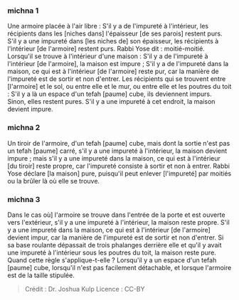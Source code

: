 
### michna 1
Une armoire placée à l'air libre : S'il y a de l'impureté à l'intérieur, les récipients dans les [niches dans] l'épaisseur [de ses parois] restent purs. S'il y a une impureté dans [les niches de] son épaisseur, les récipients à l'intérieur [de l'armoire] restent purs. Rabbi Yose dit : moitié-moitié. Lorsqu'il se trouve à l'intérieur d'une maison : S'il y a de l'impureté à l'intérieur [de l'armoire], la maison est impure ; S'il y a de l'impureté dans la maison, ce qui est à l'intérieur [de l'armoire] reste pur, car la manière de l'impureté est de sortir et non d'entrer. Les récipients qui se trouvent entre [l'armoire] et le sol, ou entre elle et le mur, ou entre elle et les poutres du toit : S'il y a là un espace d'un tefah [paume] cube, ils deviennent impurs. Sinon, elles restent pures. S'il y a une impureté à cet endroit, la maison devient impure.

### michna 2
Un tiroir de l'armoire, d'un tefah [paume] cube, mais dont la sortie n'est pas un tefah [paume] carré, s'il y a une impureté à l'intérieur, la maison devient impure ; mais s'il y a une impureté dans la maison, ce qui est à l'intérieur [du tiroir] reste propre, car l'impureté consiste à sortir et non à entrer. Rabbi Yose déclare [la maison] pure, puisqu'il peut enlever [l'impureté] par moitiés ou la brûler là où elle se trouve.

### michna 3
Dans le cas où] l'armoire se trouve dans l'entrée de la porte et est ouverte vers l'extérieur, s'il y a une impureté à l'intérieur, la maison reste propre. S'il y a une impureté dans la maison, ce qui est à l'intérieur [de l'armoire] devient impur, car la manière de l'impureté est de sortir et non d'entrer. Si sa base roulante dépassait de trois phalanges derrière elle et qu'il y avait une impureté à l'intérieur sous les poutres du toit, la maison reste pure. Quand cette règle s'applique-t-elle ? Lorsqu'il y a un espace d'un tefah [paume] cube, lorsqu'il n'est pas facilement détachable, et lorsque l'armoire est de la taille stipulée.

>Crédit : Dr. Joshua Kulp
>Licence : CC-BY